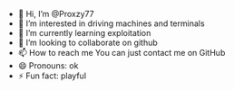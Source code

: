 - 👋 Hi, I’m @Proxzy77
- 👀 I’m interested in driving machines and terminals
- 🌱 I’m currently learning exploitation
- 💞️ I’m looking to collaborate on github
- 📫 How to reach me You can just contact me on GitHub
- 😄 Pronouns: ok
- ⚡ Fun fact: playful

<!---
Proxzy77/Proxzy77 is a ✨ special ✨ repository because its `README.md` (this file) appears on your GitHub profile.
You can click the Preview link to take a look at your changes.
--->
